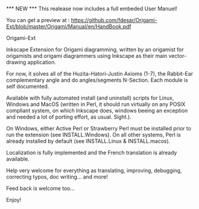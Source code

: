 *** NEW *** This realease now includes a full embeded User Manuel!

You can get a preview at : https://github.com/fdesar/Origami-Ext/blob/master/Origami/Manual/en/HandBook.pdf


Origami-Ext

Inkscape Extension for Origami diagramming, written by an origamist for origamists and origami diagrammers using Inkscape
as their main vector-drawing application.

For now, it solves all of the Huzita-Hatori-Justin Axioms (1-7), the Rabbit-Ear complementary angle and
do angles/segments N-Section. Each module is self documented.

Available with fully automated install (and uninstall) scripts for Linux, Windows and MacOS  (written in Perl, it should
run virtually on any POSIX compliant system, on which Inkscape does, windows beeing an exception and needed a lot of
porting effort, as usual. Sight.).

On Windows, either Active Perl or Strawberry Perl must be installed prior to run the extension (see INSTALL.Windows).
On all other systems, Perl is already installed by default (see INSTALL.Linux & INSTALL.macos).

Localization is fully implemented and the French translation is already available.

Help very welcome for everything as translating, improving, debugging, correcting typos, doc writing... and more!

Feed back is welcome too...

Enjoy!
